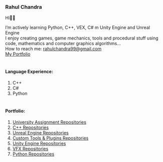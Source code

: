 ### Rahul Chandra 

Hi👋🏻 <br>

I’m actively learning Python, C++, VEX, C# m Unity Engine and Unreal Engine<br>
I enjoy creating games, game mechanics, tools and procedural stuff using code, mathematics and computer graphics algorithms...<br>
How to reach me: rahulchandra99@gmail.com<br>
<a href="https://www.rahulchandraportfolio.com/" target="_blank"> My Portfolio <br></a>
#
#### Language Experience:

1. C++
2. C#
3. Python

#

#### Portfolio:

1. <a href="https://github.com/stars/RahulChandra99/lists/university-assignments"> University Assignment Repositories </a>
2. <a href="https://github.com/stars/RahulChandra99/lists/c-projects"> C++ Repositories </a>
3. <a href="https://github.com/stars/RahulChandra99/lists/unreal-projects"> Unreal Engine Repositories </a>
4. <a href="https://github.com/stars/RahulChandra99/lists/tools-and-plugins"> Custom Tools & Plugins Repositories </a>
5. <a href="https://github.com/stars/RahulChandra99/lists/unity-projects"> Unity Engine Repositories </a>
6. <a href="https://github.com/stars/RahulChandra99/lists/vfx-repos"> VFX Repositories </a>
7. <a href="https://github.com/stars/RahulChandra99/lists/python-projects"> Python Repositories </a>

#

<!-- #### Featured Repositories: 

[![GitHub Repo](https://github-readme-stats.vercel.app/api/pin/?username=VerzatileDevOrg&repo=Programming_HandBook&theme=react&hide_border=true)](https://github.com/RahulChandra99/learning-advanced-programming-concepts) -->



